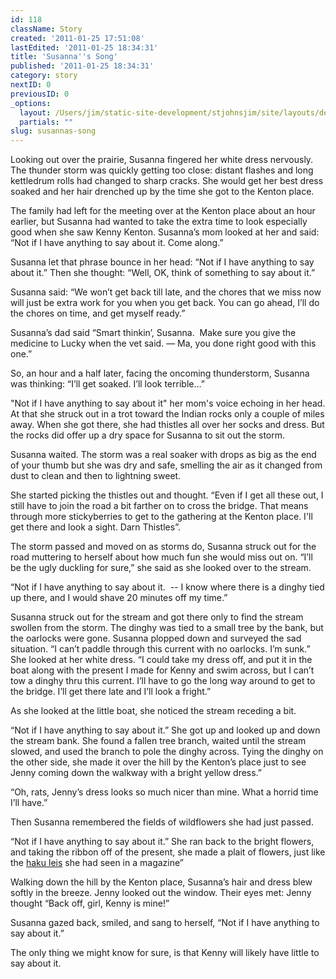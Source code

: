 ```yaml
---
id: 118
className: Story
created: '2011-01-25 17:51:08'
lastEdited: '2011-01-25 18:34:31'
title: 'Susanna''s Song'
published: '2011-01-25 18:34:31'
category: story
nextID: 0
previousID: 0
_options:
  layout: /Users/jim/static-site-development/stjohnsjim/site/layouts/default.static.ttml
  partials: ""
slug: susannas-song
---
```

<p>Looking out over the prairie, Susanna fingered her white dress nervously. The thunder storm was quickly getting too close: distant flashes and long kettledrum rolls had changed to sharp cracks.   She would get her best dress soaked and her hair drenched up by the time she got to the Kenton place.</p>
<p >The family had left for the meeting over at the Kenton place about an hour earlier, but Susanna had wanted to take the extra time to look especially good when she saw Kenny Kenton.  Susanna&rsquo;s mom looked at her and said: &ldquo;Not if I have anything to say about it.  Come along.&rdquo;</p>
<p >Susanna let that phrase bounce in her head: &ldquo;Not if I have anything to say about it.&rdquo;   Then she thought: &ldquo;Well, OK, think of something to say about it.&rdquo;</p>
<p >Susanna said: &ldquo;We won&rsquo;t get back till late, and the chores that we miss now will just be extra work for you when you get back.  You can go ahead, I&rsquo;ll do the chores on time, and get myself ready.&rdquo;</p>
<p >Susanna&rsquo;s dad said &ldquo;Smart thinkin&rsquo;, Susanna. &nbsp;Make sure you give the medicine to Lucky when the vet said. &mdash;  Ma, you done right good with this one.&rdquo;</p>
<p>So, an hour and a half later, facing the oncoming thunderstorm, Susanna was thinking: &ldquo;I&rsquo;ll get soaked.  I&rsquo;ll look terrible&hellip;&rdquo;</p>
<p>&quot;Not if I have anything to say about it&quot; her mom's voice echoing in her head. At that she struck out in a trot toward the Indian rocks only a couple of miles away. When she got there, she had thistles all over her socks and dress. But the rocks did offer up a dry space for Susanna to sit out the storm.</p>
<p>Susanna waited. The storm was a real soaker with drops as big as the end of your thumb but she was dry and safe, smelling the air as it changed from dust to clean and then to lightning sweet.</p>
<p>She started picking the thistles out and thought. &ldquo;Even if I get all these out, I still have to join the road a bit farther on to cross the bridge.  That means through more stickyberries to get to the gathering at the Kenton place. I'll get there and look a sight.  Darn Thistles&rdquo;.</p>
<p>The storm passed and moved on as storms do, Susanna struck out for the road muttering to herself about how much fun she would miss out on.  &ldquo;I&rsquo;ll be the ugly duckling for sure,&rdquo; she said as she looked over to the stream.</p>
<p>&ldquo;Not if I have anything to say about it. &nbsp;-- I know where there is a dinghy tied up there, and I would shave 20 minutes off my time.&rdquo;</p>
<p>Susanna struck out for the stream and got there only to find the stream swollen from the storm.  The dinghy was tied to a small tree by the bank, but the oarlocks were gone.  Susanna plopped down and surveyed the sad situation.  &ldquo;I can&rsquo;t paddle through this current with no oarlocks.  I&rsquo;m sunk.&rdquo;  She looked at her white dress.  &ldquo;I could take my dress off, and put it in the boat along with the present I made for Kenny and swim across, but I can&rsquo;t tow a dinghy thru this current.  I&rsquo;ll have to go the long way around to get to the bridge.  I&rsquo;ll get there late and I&rsquo;ll look a fright.&rdquo;</p>
<p>As she looked at the little boat, she noticed the stream receding a bit.</p>
<p>&ldquo;Not if I have anything to say about it.&rdquo;  She got up and looked up and down the stream bank.  She found a fallen tree branch, waited until the stream slowed, and used the branch to pole the dinghy across.  Tying the dinghy on the other side, she made it over the hill by the Kenton&rsquo;s place just to see Jenny coming down the walkway with a bright yellow dress.&rdquo;</p>
<p>&ldquo;Oh, rats, Jenny&rsquo;s dress looks so much nicer than mine.  What a horrid time I&rsquo;ll have.&rdquo;</p>
<p>Then Susanna remembered the fields of wildflowers she had just passed.</p>
<p>&ldquo;Not if I have anything to say about it.&rdquo;  She ran back to the bright flowers, and taking the ribbon off of the present, she made a plait of flowers, just like the <a target="_blank" href="http://www.google.com/images?um=1&amp;hl=en&amp;rls=en&amp;biw=1031&amp;bih=616&amp;tbs=isch%3A1&amp;sa=1&amp;q=haku+lei&amp;aq=f&amp;aqi=g1&amp;aql=&amp;oq=">haku leis</a> she had seen in a magazine&rdquo;</p>
<p>Walking down the hill by the Kenton place, Susanna&rsquo;s hair and dress blew softly in the breeze.  Jenny looked out the window.  Their eyes met: Jenny thought &ldquo;Back off, girl, Kenny is mine!&rdquo;</p>
<p>Susanna gazed back, smiled, and sang to herself, &ldquo;Not if I have anything to say about it.&rdquo;</p>
<p >The only thing we might know for sure, is that Kenny will likely have little to say about it.</p>